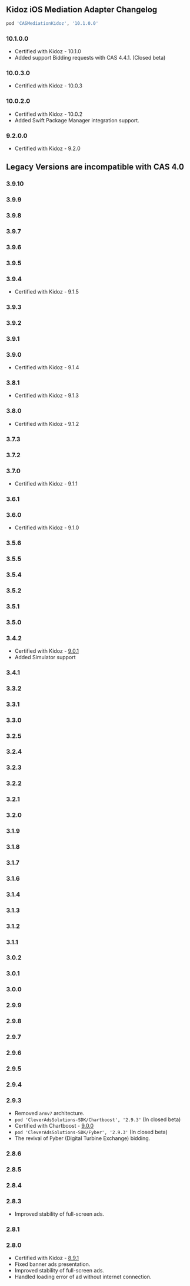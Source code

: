 ## Kidoz iOS Mediation Adapter Changelog
```ruby
pod 'CASMediationKidoz', '10.1.0.0'
```

### 10.1.0.0
- Certified with Kidoz - 10.1.0
- Added support Bidding requests with CAS 4.4.1. (Closed beta)

### 10.0.3.0
- Certified with Kidoz - 10.0.3

### 10.0.2.0
- Certified with Kidoz - 10.0.2
- Added Swift Package Manager integration support.

### 9.2.0.0
- Certified with Kidoz - 9.2.0

## Legacy Versions are incompatible with CAS 4.0

### 3.9.10

### 3.9.9

### 3.9.8

### 3.9.7

### 3.9.6

### 3.9.5

### 3.9.4
- Certified with Kidoz - 9.1.5

### 3.9.3

### 3.9.2

### 3.9.1

### 3.9.0
- Certified with Kidoz - 9.1.4

### 3.8.1
- Certified with Kidoz - 9.1.3

### 3.8.0
- Certified with Kidoz - 9.1.2

### 3.7.3

### 3.7.2

### 3.7.0
- Certified with Kidoz - 9.1.1

### 3.6.1

### 3.6.0
- Certified with Kidoz - 9.1.0

### 3.5.6

### 3.5.5

### 3.5.4

### 3.5.2

### 3.5.1

### 3.5.0

### 3.4.2
- Certified with Kidoz - [9.0.1](https://github.com/Kidoz-SDK/kidoz-mobile-sdk/tree/main/Kidoz%20Direct/iOS)
- Added Simulator support

### 3.4.1

### 3.3.2

### 3.3.1

### 3.3.0

### 3.2.5

### 3.2.4

### 3.2.3

### 3.2.2

### 3.2.1

### 3.2.0

### 3.1.9

### 3.1.8

### 3.1.7

### 3.1.6

### 3.1.4

### 3.1.3

### 3.1.2

### 3.1.1

### 3.0.2

### 3.0.1

### 3.0.0

### 2.9.9

### 2.9.8

### 2.9.7

### 2.9.6

### 2.9.5

### 2.9.4

### 2.9.3
- Removed `armv7` architecture.
- `pod 'CleverAdsSolutions-SDK/Chartboost', '2.9.3'` (In closed beta)
- Certified with Chartboost - [9.0.0](https://answers.chartboost.com/en-us/child_article/ios-ios-swift)
- `pod 'CleverAdsSolutions-SDK/Fyber', '2.9.3'` (In closed beta)
- The revival of Fyber (Digital Turbine Exchange) bidding.

### 2.8.6

### 2.8.5

### 2.8.4

### 2.8.3
- Improved stability of full-screen ads.

### 2.8.1

### 2.8.0
- Certified with Kidoz - [8.9.1](https://github.com/Kidoz-SDK/KIDOZ_iOS_SDK_New_Example/blob/master/CHANGELOG.md)
- Fixed banner ads presentation.
- Improved stability of full-screen ads.
- Handled loading error of ad without internet connection.